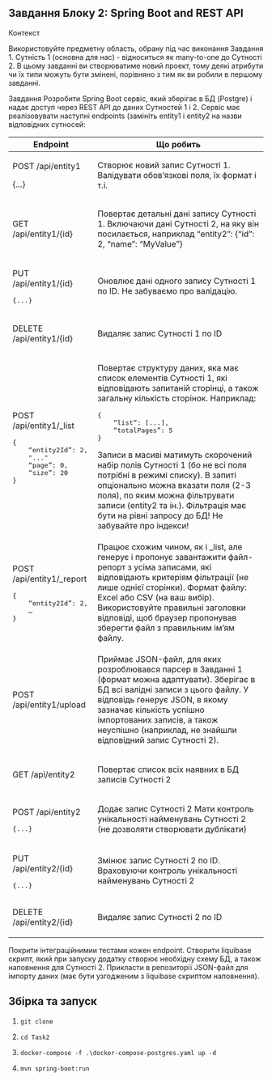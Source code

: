 ## Завдання Блоку 2: Spring Boot and REST API

Контекст

Використовуйте предметну область, обрану під час виконання Завдання 1.
Сутність 1 (основна для нас) - відноситься як many-to-one до Сутності 2.
В цьому завданні ви створюватиме новий проект, тому деякі атрибути чи їх типи можуть бути змінені, порівняно з тим як ви робили в першому завданні.

Завдання
Розробити Spring Boot сервіс, який зберігає в БД (Postgre) і надає доступ через REST API до даних Сутностей 1 і 2. Сервіс має реалізовувати наступні endpoints (замініть entity1 і entity2 на назви відповідних сутносей:


<table>
    <thead>
        <tr>
            <th>Endpoint</th>
            <th>Що робить</th>
        </tr>
    </thead>
    <tbody>
        <tr>
            <td>
                <p>POST /api/entity1</p>
                <p>{...}</p>
            </td>      
            <td>Створює новий запис Сутності 1.
Валідувати обов’язкові поля, їх формат і т.і.
            </td>
        </tr>
<tr>
    <td><p>GET /api/entity1/{id}</p></td>
    <td><p>Повертає детальні дані запису Сутності 1.
Включаючи дані Сутності 2, на яку він посилається, наприклад
“entity2”: {“id”: 2, “name”: “MyValue”}
</p></td>
</tr>
<tr>
    <td><p>PUT /api/entity1/{id}
<pre>{...}</pre></p></td>
    <td><p>Оновлює дані одного запису Сутності 1 по ID.
Не забуваємо про валідацію.</p></td>
</tr>
<tr>
    <td><p>DELETE /api/entity1/{id}</p></td>
    <td><p>Видаляє запис Сутності 1 по ID</p></td>
</tr>
<tr>
    <td>
    <p>POST /api/entity1/_list</p>
<pre>
{
    “entity2Id”: 2,
    "..."
    “page”: 0,
    “size”: 20
}
</pre>
    </td>
    <td><p>Повертає структуру даних, яка має список елементів Сутності 1, які відповідають запитаній сторінці, а також загальну кількість сторінок. Наприклад:</p>
<pre>
{
    “list”: [...],
    “totalPages”: 5
}
</pre>
<p>
Записи в масиві матимуть скорочений набір полів Сутності 1 (бо не всі поля потрібні в режимі списку).
В запиті опціонально можна вказати поля (2-3 поля), по яким можна фільтрувати записи (entity2 та ін.).
Фільтрація має бути на рівні запросу до БД! Не забувайте про індекси!
</p>
</td>
</tr>
<tr>
    <td><p>POST /api/entity1/_report</p>
<pre>
{
    “entity2Id”: 2,
    …
}
</pre>
</td>
    <td>Працює схожим чином, як і _list, але генерує і пропонує завантажити файл-репорт з усіма записами, які відповідають критеріям фільтрації (не лише однієї сторінки).
Формат файлу: Excel або CSV (на ваш вибір).
Використовуйте правильні заголовки відповіді, щоб браузер пропонував зберегти файл з правильним ім’ям файлу.</td>
</tr>
<tr>
    <td><p>POST /api/entity1/upload</p></td>
    <td><p>Приймає JSON-файл, для яких розроблювався парсер в Завданні 1 (формат можна адаптувати). Зберігає в БД всі валідні записи з цього файлу. У відповідь генерує JSON, в якому зазначає кількість успішно імпортованих записів, а також неуспішно (наприклад, не знайшли відповідний запис Сутності 2).</p></td>
</tr>
<tr>
    <td><p>GET /api/entity2</p></td>
    <td><p>Повертає список всіх наявних в БД записів Сутності 2</p></td>
</tr>
<tr>
    <td><p>POST /api/entity2</p>
<pre>
{...}
</pre>
</td>
    <td><p>Додає запис Сутності 2
Мати контроль унікальності найменувань Сутності 2 (не дозволяти створювати дублікати)</p></td>
</tr>
<tr>
    <td><p>PUT /api/entity2/{id}</p>
<pre>
{...}
</pre>
</td>
    <td><p>Змінює запис Сутності 2 по ID.
Враховуючи контроль унікальності найменувань Сутності 2</p></td>
</tr>
<tr>
    <td><p>DELETE /api/entity2/{id}</p></td>
    <td><p>Видаляє запис Сутності 2 по ID</p></td>
</tr>
    </tbody>
</table>

<p>
Покрити інтеграційнимии тестами кожен endpoint.
Створити liquibase скрипт, який при запуску додатку створює необхідну схему БД, а також наповнення для Сутності 2.
Прикласти в репозиторії JSON-файл для імпорту даних (має бути узгодженим з liquibase скриптом наповнення).
</p>

## Збірка та запуск
1. ```console
   git clone
   ```
2. ```console
   cd Task2
   ```
3. ```console
   docker-compose -f .\docker-compose-postgres.yaml up -d
   ```
4. ```console
   mvn spring-boot:run
   ```
